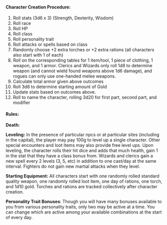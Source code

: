 #### **Character Creation Procedure:**
1. Roll stats (3d6 x 3) (Strength, Dexterity, Wisdom)
2. Roll race
3. Roll HP
4. Roll class
5. Roll personality trait
6. Roll attacks or spells based on class
7. Randomly choose +2 extra torches or +2 extra rations (all characters also start with 1 of each)
8. Roll on the corresponding tables for 1 item/tool, 1 piece of clothing, 1 weapon, and 1 armor. Clerics and Wizards only roll 1d8 to determine weapon (and cannot wield found weapons above 1d6 damage), and rogues can only use one-handed melee weapons.
9. Calculate total armor given above outcomes
10. Roll 3d6 to determine starting amount of Gold
11. Update stats based on outcomes above.
12. Roll to name the character, rolling 3d20 for first part, second part, and modifier

#### Rules:

**Death:**

**Leveling:** In the presence of particular npcs or at particular sites (including in the capital), the player may pay 100g to level up a single character. Other special encounters and loot items may also provide free level ups. Upon leveling, the character rolls their hit dice and adds that much health, gain 1 in the stat that they have a class bonus from. Wizards and clerics gain a new spell every 2 levels (3, 5, etc) in addition to one cast/day at the same interval. Fighters do not gain new martial attacks when they level.

**Starting Equipment:** All characters start with one randomly rolled standard quality weapon, one randomly rolled loot item, one day of rations, one torch, and 1d10 gold. Torches and rations are tracked collectively after character creation.

**Personality Trait Bonuses**: Though you will have many bonuses available to you from various personality traits, only two may be active at a time. You can change which are active among your available combinations at the start of every day.